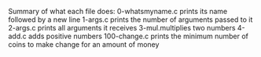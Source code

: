 Summary of what each file does:
0-whatsmyname.c prints its name followed by a new line
1-args.c prints the number of arguments passed to it
2-args.c prints all arguments it receives
3-mul.multiplies two numbers
4-add.c adds positive numbers
100-change.c prints the minimum number of coins to make change for an amount of money
